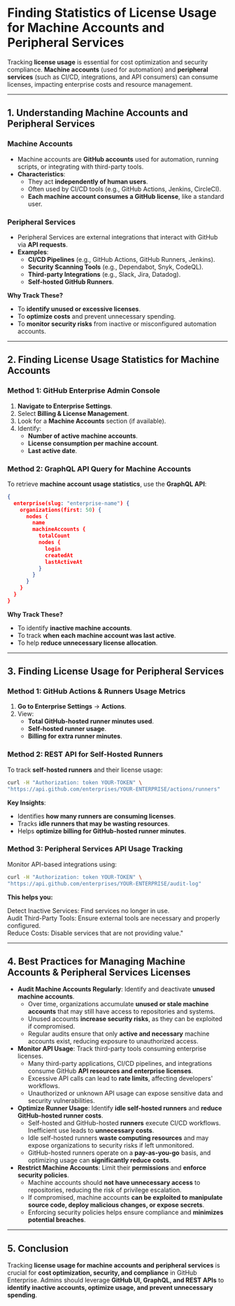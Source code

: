 # **Finding Statistics of License Usage for Machine Accounts and Peripheral Services**


Tracking **license usage** is essential for cost optimization and security compliance. **Machine accounts** (used for automation) and **peripheral services** (such as CI/CD, integrations, and API consumers) can consume licenses, impacting enterprise costs and resource management.

---

## **1. Understanding Machine Accounts and Peripheral Services**

### **Machine Accounts**

- Machine accounts are **GitHub accounts** used for automation, running scripts, or integrating with third-party tools.
- **Characteristics**:
    - They act **independently of human users**.
    - Often used by CI/CD tools (e.g., GitHub Actions, Jenkins, CircleCI).
    - **Each machine account consumes a GitHub license**, like a standard user.

### **Peripheral Services**

- Peripheral Services are external integrations that interact with GitHub via **API requests**.
- **Examples**:
    - **CI/CD Pipelines** (e.g., GitHub Actions, GitHub Runners, Jenkins).
    - **Security Scanning Tools** (e.g., Dependabot, Snyk, CodeQL).
    - **Third-party Integrations** (e.g., Slack, Jira, Datadog).
    - **Self-hosted GitHub Runners**.

**Why Track These?**

- To **identify unused or excessive licenses**.
- To **optimize costs** and prevent unnecessary spending.
- To **monitor security risks** from inactive or misconfigured automation accounts.

---

## **2. Finding License Usage Statistics for Machine Accounts**

### **Method 1: GitHub Enterprise Admin Console**

1. **Navigate to Enterprise Settings**.
2. Select **Billing & License Management**.
3. Look for a **Machine Accounts** section (if available).
4. Identify:
    - **Number of active machine accounts**.
    - **License consumption per machine account**.
    - **Last active date**.

### **Method 2: GraphQL API Query for Machine Accounts**

To retrieve **machine account usage statistics**, use the **GraphQL API**:

```json
{
  enterprise(slug: "enterprise-name") {
    organizations(first: 50) {
      nodes {
        name
        machineAccounts {
          totalCount
          nodes {
            login
            createdAt
            lastActiveAt
          }
        }
      }
    }
  }
}

```

**Why Track These?**

- To identify **inactive machine accounts**.
- To track **when each machine account was last active**.
- To help **reduce unnecessary license allocation**.

---

## **3. Finding License Usage for Peripheral Services**

### **Method 1: GitHub Actions & Runners Usage Metrics**

1. **Go to Enterprise Settings** → **Actions**.
2. View:
    - **Total GitHub-hosted runner minutes used**.
    - **Self-hosted runner usage**.
    - **Billing for extra runner minutes**.

### **Method 2: REST API for Self-Hosted Runners**

To track **self-hosted runners** and their license usage:

```bash
curl -H "Authorization: token YOUR-TOKEN" \
"https://api.github.com/enterprises/YOUR-ENTERPRISE/actions/runners"
```

**Key Insights**:

- Identifies **how many runners are consuming licenses**.
- Tracks **idle runners that may be wasting resources**.
- Helps **optimize billing for GitHub-hosted runner minutes**.

### **Method 3: Peripheral Services API Usage Tracking**

Monitor API-based integrations using:
```bash
curl -H "Authorization: token YOUR-TOKEN" \
"https://api.github.com/enterprises/YOUR-ENTERPRISE/audit-log"
```

**This helps you:**

Detect Inactive Services: Find services no longer in use.  
Audit Third-Party Tools: Ensure external tools are necessary and properly configured.  
Reduce Costs: Disable services that are not providing value."

---

## **4. Best Practices for Managing Machine Accounts & Peripheral Services Licenses**

- **Audit Machine Accounts Regularly**: Identify and deactivate **unused machine accounts**.  
	- Over time, organizations accumulate **unused or stale machine accounts** that may still have access to repositories and systems.
	- Unused accounts **increase security risks**, as they can be exploited if compromised.
	- Regular audits ensure that only **active and necessary** machine accounts exist, reducing exposure to unauthorized access.
- **Monitor API Usage**: Track third-party tools consuming enterprise licenses.  
	- Many third-party applications, CI/CD pipelines, and integrations consume GitHub **API resources and enterprise licenses**.
	- Excessive API calls can lead to **rate limits**, affecting developers' workflows.
	- Unauthorized or unknown API usage can expose sensitive data and security vulnerabilities.
- **Optimize Runner Usage**: Identify **idle self-hosted runners** and **reduce GitHub-hosted runner costs**.  
	- Self-hosted and GitHub-hosted **runners** execute CI/CD workflows. Inefficient use leads to **unnecessary costs**.
	- Idle self-hosted runners **waste computing resources** and may expose organizations to security risks if left unmonitored.
	- GitHub-hosted runners operate on a **pay-as-you-go** basis, and optimizing usage can **significantly reduce costs**.
- **Restrict Machine Accounts**: Limit their **permissions** and **enforce security policies**.
	- Machine accounts should **not have unnecessary access** to repositories, reducing the risk of privilege escalation.
	- If compromised, machine accounts **can be exploited to manipulate source code, deploy malicious changes, or expose secrets**.
	- Enforcing security policies helps ensure compliance and **minimizes potential breaches**.

---

## **5. Conclusion**

Tracking **license usage for machine accounts and peripheral services** is crucial for **cost optimization, security, and compliance** in GitHub Enterprise. Admins should leverage **GitHub UI, GraphQL, and REST APIs** to **identify inactive accounts, optimize usage, and prevent unnecessary spending**.
